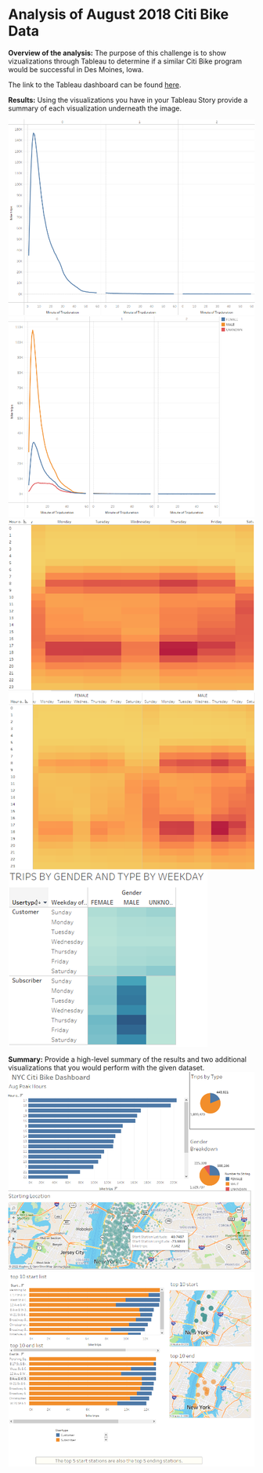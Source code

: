 # Analysis of August 2018 Citi Bike Data

**Overview of the analysis:** The purpose of this challenge is to show vizualizations through Tableau to determine if a similar Citi Bike program would be successful in Des Moines, Iowa.

The link to the Tableau dashboard can be found [here](https://public.tableau.com/app/profile/tabatha.murray/viz/UCF_Tableau_CitiBike_Aug19/August2019CitiBike?publish=yes).

**Results:** Using the visualizations you have in your Tableau Story provide a summary of each visualization underneath the image. 

![tripduration](https://github.com/tabathamurray/Tableau_Citibike/blob/main/Images/tripduration.PNG)
![tripduration_gender](https://github.com/tabathamurray/Tableau_Citibike/blob/main/Images/tripduration_gender.PNG)
![tripduration_hour](https://github.com/tabathamurray/Tableau_Citibike/blob/main/Images/tripduration_hour.PNG)
![tripduration_day_gender](https://github.com/tabathamurray/Tableau_Citibike/blob/main/Images/tripduration_day_gender.PNG)
![trips_type](https://github.com/tabathamurray/Tableau_Citibike/blob/main/Images/trips_type.PNG)

**Summary:**  Provide a high-level summary of the results and two additional visualizations that you would perform with the given dataset.
![summary](https://github.com/tabathamurray/Tableau_Citibike/blob/main/Images/summary.PNG)
![start_stop](https://github.com/tabathamurray/Tableau_Citibike/blob/main/Images/start_stop.PNG)
